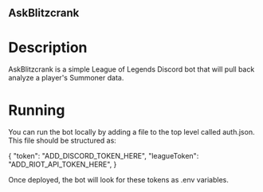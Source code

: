 ## AskBlitzcrank

# Description

AskBlitzcrank is a simple League of Legends Discord bot that will pull back analyze a player's Summoner data.

# Running

You can run the bot locally by adding a file to the top level called auth.json. This file should be structured as:

{
"token": "ADD_DISCORD_TOKEN_HERE",
"leagueToken": "ADD_RIOT_API_TOKEN_HERE",
}

Once deployed, the bot will look for these tokens as .env variables.
